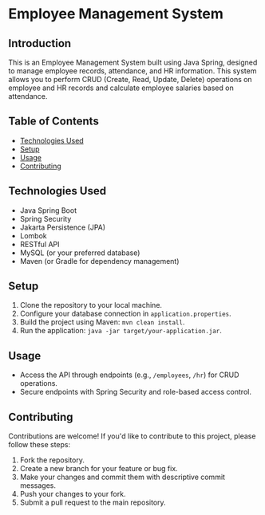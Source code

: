 # Employee Management System

## Introduction
This is an Employee Management System built using Java Spring, designed to manage employee records, attendance, and HR information. This system allows you to perform CRUD (Create, Read, Update, Delete) operations on employee and HR records and calculate employee salaries based on attendance.

## Table of Contents
- [Technologies Used](#technologies-used)
- [Setup](#setup)
- [Usage](#usage)
- [Contributing](#contributing)



## Technologies Used
- Java Spring Boot
- Spring Security
- Jakarta Persistence (JPA)
- Lombok
- RESTful API
- MySQL (or your preferred database)
- Maven (or Gradle for dependency management)

## Setup
1. Clone the repository to your local machine.
2. Configure your database connection in `application.properties`.
3. Build the project using Maven: `mvn clean install`.
4. Run the application: `java -jar target/your-application.jar`.

## Usage
- Access the API through endpoints (e.g., `/employees`, `/hr`) for CRUD operations.
- Secure endpoints with Spring Security and role-based access control.



## Contributing
Contributions are welcome! If you'd like to contribute to this project, please follow these steps:
1. Fork the repository.
2. Create a new branch for your feature or bug fix.
3. Make your changes and commit them with descriptive commit messages.
4. Push your changes to your fork.
5. Submit a pull request to the main repository.




